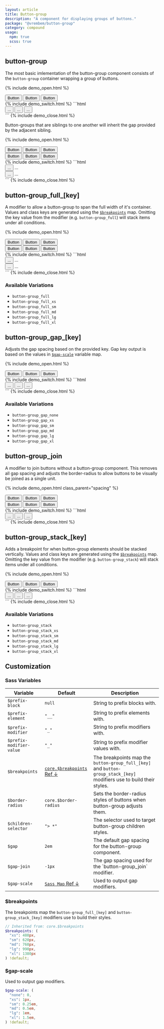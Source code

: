 ```yaml
---
layout: article
title: Button-group
description: "A component for displaying groups of buttons."
package: "@vrembem/button-group"
category: compound
usage:
  npm: true
  scss: true
---
```


## button-group

The most basic imlementation of the button-group component consists of the `button-group` container wrapping a group of buttons.

{% include demo_open.html %}
<div class="button-group">
  <button class="button">Button</button>
  <button class="button">Button</button>
  <button class="button">Button</button>
</div>
{% include demo_switch.html %}
```html
<div class="button-group">
  <button class="button">...</button>
  <button class="button">...</button>
  <button class="button">...</button>
</div>
```
{% include demo_close.html %}

Button-groups that are siblings to one another will inherit the gap provided by the adjacent sibling.

{% include demo_open.html %}
<div class="button-group">
  <button class="button button_color_primary">Button</button>
  <button class="button button_color_primary">Button</button>
  <button class="button button_color_primary">Button</button>
</div>
<div class="button-group">
  <button class="button button_color_secondary">Button</button>
  <button class="button button_color_secondary">Button</button>
  <button class="button button_color_secondary">Button</button>
</div>
{% include demo_switch.html %}
```html
<div class="button-group">
  <button class="button">...</button>
  ...
</div>
<div class="button-group">
  <button class="button">...</button>
  ...
</div>
```
{% include demo_close.html %}

## button-group_full_[key]

A modifier to allow a button-group to span the full width of it's container. Values and class keys are generated using the [`$breakpoints`](#breakpoints) map. Omitting the key value from the modifier (e.g. `button-group_full`) will stack items under all conditions.

{% include demo_open.html %}
<div class="button-group button-group_full">
  <button class="button">Button</button>
  <button class="button">Button</button>
  <button class="button">Button</button>
</div>
<div class="button-group button-group_full_xl">
  <button class="button button_outline">Button</button>
  <button class="button button_outline">Button</button>
  <button class="button button_outline">Button</button>
</div>
{% include demo_switch.html %}
```html
<div class="button-group button-group_full">
  <button class="button">...</button>
  ...
</div>
<div class="button-group button-group_full_xl">
  <button class="button">...</button>
  ...
</div>
```
{% include demo_close.html %}

### Available Variations

- `button-group_full`
- `button-group_full_xs`
- `button-group_full_sm`
- `button-group_full_md`
- `button-group_full_lg`
- `button-group_full_xl`

## button-group_gap_[key]

Adjusts the gap spacing based on the provided key. Gap key output is based on the values in [`$gap-scale`](#gap-scale) variable map.

{% include demo_open.html %}
<div class="button-group button-group_gap_xs">
  <button class="button button_color_primary">Button</button>
  <button class="button button_color_primary">Button</button>
  <button class="button button_color_secondary">Button</button>
</div>
{% include demo_switch.html %}
```html
<div class="button-group button-group_gap_xs">
  <button class="button">...</button>
  <button class="button">...</button>
  <button class="button">...</button>
</div>
```
{% include demo_close.html %}

### Available Variations

- `button-group_gap_none`
- `button-group_gap_xs`
- `button-group_gap_sm`
- `button-group_gap_md`
- `button-group_gap_lg`
- `button-group_gap_xl`

## button-group_join

A modifier to join buttons without a button-group component. This removes all gap spacing and adjusts the border-radius to allow buttons to be visually be joined as a single unit.

{% include demo_open.html class_parent="spacing" %}
<div>
  <div class="button-group button-group_join">
    <button class="button button_color_primary">Button</button>
    <button class="button button_color_primary">Button</button>
    <button class="button button_color_primary">Button</button>
  </div>
</div>
<div>
  <div class="button-group button-group_join">
    <button class="button button_outline">Button</button>
    <button class="button button_outline">Button</button>
    <button class="button button_outline">Button</button>
  </div>
</div>
{% include demo_switch.html %}
```html
<div class="button-group button-group_join">
  <button class="button">...</button>
  <button class="button">...</button>
  <button class="button">...</button>
</div>
```
{% include demo_close.html %}

## button-group_stack_[key]

Adds a breakpoint for when button-group elements should be stacked vertically. Values and class keys are generated using the [`$breakpoints`](#breakpoints) map. Omitting the key value from the modifier (e.g. `button-group_stack`) will stack items under all conditions.

{% include demo_open.html %}
<div class="button-group button-group_stack_lg">
  <button class="button button_color_secondary">Button</button>
  <button class="button button_color_secondary">Button</button>
  <button class="button button_color_secondary">Button</button>
</div>
{% include demo_switch.html %}
```html
<div class="button-group button-group_stack_lg">
  <button class="button">...</button>
  <button class="button">...</button>
  <button class="button">...</button>
</div>
```
{% include demo_close.html %}

### Available Variations

- `button-group_stack`
- `button-group_stack_xs`
- `button-group_stack_sm`
- `button-group_stack_md`
- `button-group_stack_lg`
- `button-group_stack_xl`

## Customization

### Sass Variables

<div class="scroll-box">
  <table class="table table_style_bordered table_zebra table_hover table_responsive_lg">
    <thead>
      <tr>
        <th>Variable</th>
        <th>Default</th>
        <th>Description</th>
      </tr>
    </thead>
    <tbody>
      <!-- Prefixes -->
      <tr>
        <td data-mobile-label="Var"><code class="code text-nowrap">$prefix-block</code></td>
        <td data-mobile-label="Default"><code class="code color-secondary text-nowrap">null</code></td>
        <td data-mobile-label="Desc">String to prefix blocks with.</td>
      </tr>
      <tr>
        <td data-mobile-label="Var"><code class="code text-nowrap">$prefix-element</code></td>
        <td data-mobile-label="Default"><code class="code color-secondary text-nowrap">"__"</code></td>
        <td data-mobile-label="Desc">String to prefix elements with.</td>
      </tr>
      <tr>
        <td data-mobile-label="Var"><code class="code text-nowrap">$prefix-modifier</code></td>
        <td data-mobile-label="Default"><code class="code color-secondary text-nowrap">"_"</code></td>
        <td data-mobile-label="Desc">String to prefix modifiers with.</td>
      </tr>
      <tr>
        <td data-mobile-label="Var"><code class="code text-nowrap">$prefix-modifier-value</code></td>
        <td data-mobile-label="Default"><code class="code color-secondary text-nowrap">"_"</code></td>
        <td data-mobile-label="Desc">String to prefix modifier values with.</td>
      </tr>
      <!-- General -->
      <tr>
        <td data-mobile-label="Var"><code class="code text-nowrap">$breakpoints</code></td>
        <td data-mobile-label="Default">
          <a class="link text-nowrap" href="#breakpoints"><code class="code color-secondary">core.$breakpoints</code> Ref &darr;</a>
        </td>
        <td data-mobile-label="Desc">The breakpoints map the <code class="code">button-group_full_[key]</code> and  <code class="code">button-group_stack_[key]</code> modifiers use to build their styles.</td>
      </tr>
      <tr>
        <td data-mobile-label="Var"><code class="code text-nowrap">$border-radius</code></td>
        <td data-mobile-label="Default"><code class="code color-secondary text-nowrap">core.$border-radius</code></td>
        <td data-mobile-label="Desc">Sets the border-radius styles of buttons when button-group adjusts them.</td>
      </tr>
      <tr>
        <td data-mobile-label="Var"><code class="code text-nowrap">$children-selector</code></td>
        <td data-mobile-label="Default"><code class="code color-secondary text-nowrap">"> *"</code></td>
        <td data-mobile-label="Desc">The selector used to target button-group children styles.</td>
      </tr>
      <tr>
        <td data-mobile-label="Var"><code class="code text-nowrap">$gap</code></td>
        <td data-mobile-label="Default"><code class="code color-secondary text-nowrap">2em</code></td>
        <td data-mobile-label="Desc">The default gap spacing for the button-group component.</td>
      </tr>
      <tr>
        <td data-mobile-label="Var"><code class="code text-nowrap">$gap-join</code></td>
        <td data-mobile-label="Default"><code class="code color-secondary text-nowrap">-1px</code></td>
        <td data-mobile-label="Desc">The gap spacing used for the `button-group_join` modifier.</td>
      </tr>
      <tr>
        <td data-mobile-label="Var"><code class="code text-nowrap">$gap-scale</code></td>
        <td data-mobile-label="Default">
          <a class="link text-nowrap" href="#gap-scale"><code class="code color-secondary">Sass Map</code> Ref &darr;</a>
        </td>
        <td data-mobile-label="Desc">Used to output gap modifiers.</td>
      </tr>
    </tbody>
  </table>
</div>

### $breakpoints

The breakpoints map the `button-group_full_[key]` and  `button-group_stack_[key]` modifiers use to build their styles.

```scss
// Inherited from: core.$breakpoints
$breakpoints: (
  "xs": 480px,
  "sm": 620px,
  "md": 760px,
  "lg": 990px,
  "xl": 1380px
) !default;
```

### $gap-scale

Used to output gap modifiers.

```scss
$gap-scale: (
  "none": 0,
  "xs": 1px,
  "sm": 0.25em,
  "md": 0.5em,
  "lg": 1em,
  "xl": 1.5em,
) !default;
```
